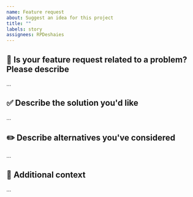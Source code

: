 ```yaml
---
name: Feature request
about: Suggest an idea for this project
title: ""
labels: story
assignees: RPDeshaies
---
```


## 🚩 Is your feature request related to a problem? Please describe

...

<!--
A clear and concise description of what the problem is. Ex. I'm always frustrated when [...]
-->

## ✅ Describe the solution you'd like

...

<!--
A clear and concise description of what you want to happen.
-->

## ✏️ Describe alternatives you've considered

...

<!--
A clear and concise description of any alternative solutions or features you've considered.
-->

## 📄 Additional context

...

<!--
Add any other context or screenshots about the feature request here.
-->

